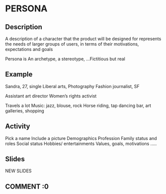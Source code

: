 ---
---

# PERSONA

## Description
A description of a character that the product will be designed for represents the needs of larger groups of users, in terms of their motivations, expectations and goals 

Persona is An archetype, a stereotype, …Fictitious but real

## Example                                             

Sandra, 27, single
Liberal arts, Photography 
Fashion journalist, SF

Assistant art director
Women’s rights activist

Travels a lot
Music: jazz, blouse, rock
Horse riding, tap dancing
bar, art galleries, shopping 

## Activity

Pick a name
Include a picture
Demographics
Profession
Family status and roles
Social status
Hobbies/ entertainments
Values, goals, motivations
.....

## Slides
NEW SLIDES


## COMMENT :0 

